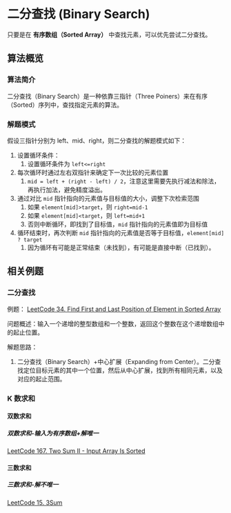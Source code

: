 # 二分查找 (Binary Search)

只要是在 **有序数组（Sorted Array）** 中查找元素，可以优先尝试二分查找。

## 算法概览

### 算法简介

二分查找（Binary Search）是一种依靠三指针（Three Poiners）来在有序（Sorted）序列中，查找指定元素的算法。

### 解题模式

假设三指针分别为 left、mid、right，则二分查找的解题模式如下：

1. 设置循环条件：
	1. 设置循环条件为 `left<=right`
2. 每次循环时通过左右双指针来确定下一次比较的元素位置
	1. `mid = left + (right - left) / 2`，注意这里需要先执行减法和除法，再执行加法，避免精度溢出。
3. 通过对比 `mid` 指针指向的元素值与目标值的大小，调整下次检索范围
	1. 如果 `element[mid]>target`，则 `right=mid-1`
	2. 如果 `element[mid]<target`，则 `left=mid+1`
	3. 否则中断循环，即找到了目标值，`mid` 指针指向的元素值即为目标值
4. 循环结束时，再次判断 `mid` 指针指向的元素值是否等于目标值，`element[mid] ? target`
	1. 因为循环有可能是正常结束（未找到），有可能是直接中断（已找到）。

## 相关例题

### 二分查找

例题：
[LeetCode 34. Find First and Last Position of Element in Sorted Array](https://leetcode.com/problems/find-first-and-last-position-of-element-in-sorted-array/)

问题概述：输入一个递增的整型数组和一个整数，返回这个整数在这个递增数组中的起止位置。

解题思路：
1. 二分查找（Binary Search）+中心扩展（Expanding from Center）。二分查找定位目标元素的其中一个位置，然后从中心扩展，找到所有相同元素，以及对应的起止范围。

### K 数求和

#### 双数求和

##### 双数求和-输入为有序数组+解唯一

[LeetCode 167. Two Sum II - Input Array Is Sorted](https://leetcode.com/problems/two-sum-ii-input-array-is-sorted/)

#### 三数求和

##### 三数求和-解不唯一

[LeetCode 15. 3Sum](https://leetcode.com/problems/3sum/)